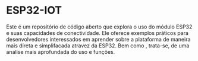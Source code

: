 # ESP32-IOT

Este é um repositório de código aberto que explora o uso do módulo ESP32 e suas capacidades de conectividade. Ele oferece exemplos práticos para desenvolvedores interessados em aprender sobre a plataforma de maneira mais direta e simplifacada atravez da ESP32.
Bem como , trata-se, de uma analise mais aprofundada do uso e funções.
